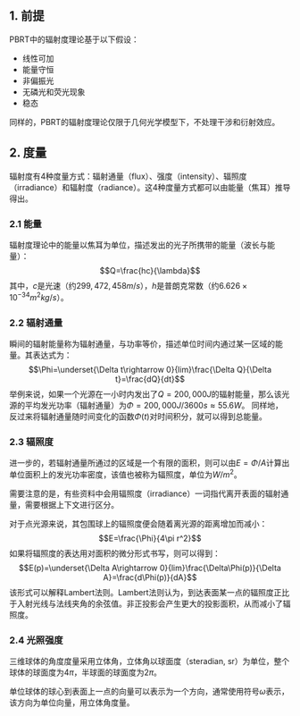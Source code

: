 ## 1. 前提

PBRT中的辐射度理论基于以下假设：
- 线性可加
- 能量守恒
- 非偏振光
- 无磷光和荧光现象
- 稳态

同样的，PBRT的辐射度理论仅限于几何光学模型下，不处理干涉和衍射效应。

## 2. 度量

辐射度有4种度量方式：辐射通量（flux）、强度（intensity）、辐照度（irradiance）和辐射度（radiance）。这4种度量方式都可以由能量（焦耳）推导得出。

### 2.1 能量
辐射度理论中的能量以焦耳为单位，描述发出的光子所携带的能量（波长与能量）：$$Q=\frac{hc}{\lambda}$$
其中，$c$是光速（约$299,472,458m/s$），$h$是普朗克常数（约$6.626\times10^{-34}m^2kg/s$）。

### 2.2 辐射通量
瞬间的辐射能量称为辐射通量，与功率等价，描述单位时间内通过某一区域的能量。其表达式为：
$$\Phi=\underset{\Delta t\rightarrow 0}{lim}\frac{\Delta Q}{\Delta t}=\frac{dQ}{dt}$$
举例来说，如果一个光源在一小时内发出了$Q=200,000 J$的辐射能量，那么该光源的平均发光功率（辐射通量）为$\Phi=200,000J/3600s\approx55.6W$。
同样地，反过来将辐射通量随时间变化的函数$\Phi(t)$对时间积分，就可以得到总能量。

### 2.3 辐照度
进一步的，若辐射通量所通过的区域是一个有限的面积，则可以由$E=\Phi/A$计算出单位面积上的发光功率密度，该值也被称为辐照度，单位为$W/m^2$。

需要注意的是，有些资料中会用辐照度（irradiance）一词指代离开表面的辐射通量，需要根据上下文进行区分。

对于点光源来说，其包围球上的辐照度便会随着离光源的距离增加而减小：
$$E=\frac{\Phi}{4\pi r^2}$$
如果将辐照度的表达用对面积的微分形式书写，则可以得到：
$$E(p)=\underset{\Delta A\rightarrow 0}{lim}\frac{\Delta\Phi(p)}{\Delta A}=\frac{d\Phi(p)}{dA}$$
该形式可以解释Lambert法则。Lambert法则认为，到达表面某一点的辐照度正比于入射光线与法线夹角的余弦值。非正投影会产生更大的投影面积，从而减小了辐照度。

### 2.4 光照强度
三维球体的角度度量采用立体角，立体角以球面度（steradian, sr）为单位，整个球体的球面度为$4\pi$，半球面的球面度为$2\pi$。

单位球体的球心到表面上一点的向量可以表示为一个方向，通常使用符号$\omega$表示，该方向为单位向量，用立体角度量。